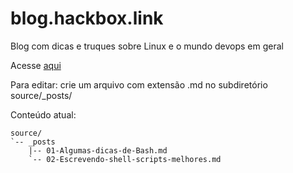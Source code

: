 # blog.hackbox.link
Blog com dicas e truques sobre Linux e o mundo devops em geral

Acesse [aqui](blog.hackbox.link)

Para editar: crie um arquivo com extensão .md no subdiretório source/_posts/

Conteúdo atual:
```
source/
`-- _posts
    |-- 01-Algumas-dicas-de-Bash.md
    `-- 02-Escrevendo-shell-scripts-melhores.md
```
